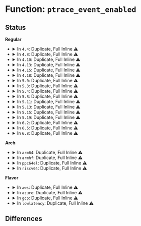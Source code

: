 # Function: <code>ptrace_event_enabled</code>

## Status
<b>Regular</b>
<ul>
<li>
<details>
<summary>In <code>4.4</code>: Duplicate, Full Inline ⚠️</summary>

**Collision:** Static Duplication

**Inline:** Full

**Transformation:** False

**Instances:**

```
In kernel/fork.c (0)
Location: include/linux/ptrace.h:128
Inline: True
```
```
In kernel/exit.c (0)
Location: include/linux/ptrace.h:128
Inline: True
```
```
In kernel/seccomp.c (0)
Location: include/linux/ptrace.h:128
Inline: True
```
```
In fs/exec.c (0)
Location: include/linux/ptrace.h:128
Inline: True
```
</details>
</li>
<li>
<details>
<summary>In <code>4.8</code>: Duplicate, Full Inline ⚠️</summary>

**Collision:** Static Duplication

**Inline:** Full

**Transformation:** False

**Instances:**

```
In kernel/fork.c (ffffffff810822d5)
Location: include/linux/ptrace.h:128
Inline: True
Inline callers:
  - kernel/fork.c:_do_fork
```
```
In kernel/exit.c (0)
Location: include/linux/ptrace.h:128
Inline: True
```
```
In kernel/seccomp.c (0)
Location: include/linux/ptrace.h:128
Inline: True
```
```
In fs/exec.c (ffffffff8123b125)
Location: include/linux/ptrace.h:128
Inline: True
```
</details>
</li>
<li>
<details>
<summary>In <code>4.10</code>: Duplicate, Full Inline ⚠️</summary>

**Collision:** Static Duplication

**Inline:** Full

**Transformation:** False

**Instances:**

```
In kernel/fork.c (ffffffff81086d35)
Location: include/linux/ptrace.h:130
Inline: True
Inline callers:
  - kernel/fork.c:_do_fork
```
```
In kernel/exit.c (0)
Location: include/linux/ptrace.h:130
Inline: True
```
```
In kernel/seccomp.c (0)
Location: include/linux/ptrace.h:130
Inline: True
```
```
In fs/exec.c (ffffffff8124df01)
Location: include/linux/ptrace.h:130
Inline: True
```
</details>
</li>
<li>
<details>
<summary>In <code>4.13</code>: Duplicate, Full Inline ⚠️</summary>

**Collision:** Static Duplication

**Inline:** Full

**Transformation:** False

**Instances:**

```
In kernel/fork.c (ffffffff81083a8c)
Location: include/linux/ptrace.h:132
Inline: True
Inline callers:
  - kernel/fork.c:_do_fork
```
```
In kernel/exit.c (0)
Location: include/linux/ptrace.h:132
Inline: True
```
```
In kernel/seccomp.c (0)
Location: include/linux/ptrace.h:132
Inline: True
```
```
In fs/exec.c (ffffffff81259f53)
Location: include/linux/ptrace.h:132
Inline: True
```
</details>
</li>
<li>
<details>
<summary>In <code>4.15</code>: Duplicate, Full Inline ⚠️</summary>

**Collision:** Static Duplication

**Inline:** Full

**Transformation:** False

**Instances:**

```
In kernel/fork.c (ffffffff8108a372)
Location: include/linux/ptrace.h:133
Inline: True
Inline callers:
  - kernel/fork.c:_do_fork
```
```
In kernel/exit.c (0)
Location: include/linux/ptrace.h:133
Inline: True
```
```
In kernel/seccomp.c (0)
Location: include/linux/ptrace.h:133
Inline: True
```
```
In fs/exec.c (ffffffff8127c1fe)
Location: include/linux/ptrace.h:133
Inline: True
```
</details>
</li>
<li>
<details>
<summary>In <code>4.18</code>: Duplicate, Full Inline ⚠️</summary>

**Collision:** Static Duplication

**Inline:** Full

**Transformation:** False

**Instances:**

```
In kernel/fork.c (ffffffff8108d873)
Location: include/linux/ptrace.h:133
Inline: True
Inline callers:
  - kernel/fork.c:_do_fork
  - kernel/fork.c:_do_fork
  - kernel/fork.c:_do_fork
```
```
In kernel/exit.c (ffffffff81093415)
Location: include/linux/ptrace.h:133
Inline: True
Inline callers:
  - kernel/exit.c:do_exit
```
```
In kernel/seccomp.c (ffffffff8116b616)
Location: include/linux/ptrace.h:133
Inline: True
Inline callers:
  - kernel/seccomp.c:__seccomp_filter
  - kernel/seccomp.c:__seccomp_filter
```
```
In fs/exec.c (ffffffff812a2fb4)
Location: include/linux/ptrace.h:133
Inline: True
```
</details>
</li>
<li>
<details>
<summary>In <code>5.0</code>: Duplicate, Full Inline ⚠️</summary>

**Collision:** Static Duplication

**Inline:** Full

**Transformation:** False

**Instances:**

```
In kernel/fork.c (ffffffff81095b03)
Location: include/linux/ptrace.h:133
Inline: True
Inline callers:
  - kernel/fork.c:_do_fork
  - kernel/fork.c:_do_fork
  - kernel/fork.c:_do_fork
```
```
In kernel/exit.c (ffffffff8109b6d5)
Location: include/linux/ptrace.h:133
Inline: True
Inline callers:
  - kernel/exit.c:do_exit
```
```
In kernel/seccomp.c (ffffffff81178c9e)
Location: include/linux/ptrace.h:133
Inline: True
Inline callers:
  - kernel/seccomp.c:__seccomp_filter
  - kernel/seccomp.c:__seccomp_filter
```
```
In fs/exec.c (ffffffff812b7ffc)
Location: include/linux/ptrace.h:133
Inline: True
```
</details>
</li>
<li>
<details>
<summary>In <code>5.3</code>: Duplicate, Full Inline ⚠️</summary>

**Collision:** Static Duplication

**Inline:** Full

**Transformation:** False

**Instances:**

```
In kernel/fork.c (ffffffff81099e3b)
Location: include/linux/ptrace.h:140
Inline: True
Inline callers:
  - kernel/fork.c:_do_fork
  - kernel/fork.c:_do_fork
  - kernel/fork.c:_do_fork
```
```
In kernel/exit.c (ffffffff8109fd44)
Location: include/linux/ptrace.h:140
Inline: True
Inline callers:
  - kernel/exit.c:do_exit
```
```
In kernel/seccomp.c (ffffffff81185bd0)
Location: include/linux/ptrace.h:140
Inline: True
Inline callers:
  - kernel/seccomp.c:__seccomp_filter
  - kernel/seccomp.c:__seccomp_filter
```
```
In fs/exec.c (ffffffff812d44ef)
Location: include/linux/ptrace.h:140
Inline: True
```
</details>
</li>
<li>
<details>
<summary>In <code>5.4</code>: Duplicate, Full Inline ⚠️</summary>

**Collision:** Static Duplication

**Inline:** Full

**Transformation:** False

**Instances:**

```
In kernel/fork.c (ffffffff810a041b)
Location: include/linux/ptrace.h:140
Inline: True
Inline callers:
  - kernel/fork.c:_do_fork
  - kernel/fork.c:_do_fork
  - kernel/fork.c:_do_fork
```
```
In kernel/exit.c (ffffffff810a6347)
Location: include/linux/ptrace.h:140
Inline: True
Inline callers:
  - kernel/exit.c:do_exit
```
```
In kernel/seccomp.c (ffffffff81191b49)
Location: include/linux/ptrace.h:140
Inline: True
Inline callers:
  - kernel/seccomp.c:__seccomp_filter
  - kernel/seccomp.c:__seccomp_filter
```
```
In fs/exec.c (ffffffff812e607f)
Location: include/linux/ptrace.h:140
Inline: True
```
</details>
</li>
<li>
<details>
<summary>In <code>5.8</code>: Duplicate, Full Inline ⚠️</summary>

**Collision:** Static Duplication

**Inline:** Full

**Transformation:** False

**Instances:**

```
In kernel/fork.c (ffffffff810a72e4)
Location: include/linux/ptrace.h:140
Inline: True
Inline callers:
  - kernel/fork.c:_do_fork
  - kernel/fork.c:_do_fork
  - kernel/fork.c:_do_fork
```
```
In kernel/exit.c (ffffffff810ae122)
Location: include/linux/ptrace.h:140
Inline: True
Inline callers:
  - kernel/exit.c:do_exit
```
```
In kernel/seccomp.c (ffffffff811a6a51)
Location: include/linux/ptrace.h:140
Inline: True
Inline callers:
  - kernel/seccomp.c:__seccomp_filter
  - kernel/seccomp.c:__seccomp_filter
```
```
In fs/exec.c (ffffffff8131ccb6)
Location: include/linux/ptrace.h:140
Inline: True
Inline callers:
  - fs/exec.c:exec_binprm
```
</details>
</li>
<li>
<details>
<summary>In <code>5.11</code>: Duplicate, Full Inline ⚠️</summary>

**Collision:** Static Duplication

**Inline:** Full

**Transformation:** False

**Instances:**

```
In kernel/fork.c (ffffffff810a2fdf)
Location: include/linux/ptrace.h:140
Inline: True
Inline callers:
  - kernel/fork.c:kernel_clone
  - kernel/fork.c:kernel_clone
  - kernel/fork.c:kernel_clone
```
```
In kernel/exit.c (ffffffff810a97a8)
Location: include/linux/ptrace.h:140
Inline: True
Inline callers:
  - kernel/exit.c:do_exit
```
```
In kernel/seccomp.c (ffffffff811a40ce)
Location: include/linux/ptrace.h:140
Inline: True
Inline callers:
  - kernel/seccomp.c:__seccomp_filter
  - kernel/seccomp.c:__seccomp_filter
```
```
In fs/exec.c (ffffffff81327e47)
Location: include/linux/ptrace.h:140
Inline: True
Inline callers:
  - fs/exec.c:exec_binprm
```
</details>
</li>
<li>
<details>
<summary>In <code>5.13</code>: Duplicate, Full Inline ⚠️</summary>

**Collision:** Static Duplication

**Inline:** Full

**Transformation:** False

**Instances:**

```
In kernel/fork.c (ffffffff810a3b5f)
Location: include/linux/ptrace.h:140
Inline: True
Inline callers:
  - kernel/fork.c:kernel_clone
  - kernel/fork.c:kernel_clone
  - kernel/fork.c:kernel_clone
```
```
In kernel/exit.c (ffffffff810aa7e8)
Location: include/linux/ptrace.h:140
Inline: True
Inline callers:
  - kernel/exit.c:do_exit
```
```
In kernel/seccomp.c (ffffffff811a49ec)
Location: include/linux/ptrace.h:140
Inline: True
Inline callers:
  - kernel/seccomp.c:__seccomp_filter
  - kernel/seccomp.c:__seccomp_filter
```
```
In fs/exec.c (ffffffff8132dd77)
Location: include/linux/ptrace.h:140
Inline: True
Inline callers:
  - fs/exec.c:exec_binprm
```
</details>
</li>
<li>
<details>
<summary>In <code>5.15</code>: Duplicate, Full Inline ⚠️</summary>

**Collision:** Static Duplication

**Inline:** Full

**Transformation:** False

**Instances:**

```
In kernel/fork.c (ffffffff810b537f)
Location: include/linux/ptrace.h:140
Inline: True
Inline callers:
  - kernel/fork.c:kernel_clone
  - kernel/fork.c:kernel_clone
  - kernel/fork.c:kernel_clone
```
```
In kernel/exit.c (ffffffff810bc314)
Location: include/linux/ptrace.h:140
Inline: True
Inline callers:
  - kernel/exit.c:do_exit
```
```
In kernel/seccomp.c (ffffffff811ce1e4)
Location: include/linux/ptrace.h:140
Inline: True
Inline callers:
  - kernel/seccomp.c:__seccomp_filter
  - kernel/seccomp.c:__seccomp_filter
```
```
In fs/exec.c (ffffffff8137b554)
Location: include/linux/ptrace.h:140
Inline: True
Inline callers:
  - fs/exec.c:exec_binprm
```
</details>
</li>
<li>
<details>
<summary>In <code>5.19</code>: Duplicate, Full Inline ⚠️</summary>

**Collision:** Static Duplication

**Inline:** Full

**Transformation:** False

**Instances:**

```
In kernel/fork.c (ffffffff810cb6bf)
Location: include/linux/ptrace.h:133
Inline: True
Inline callers:
  - kernel/fork.c:kernel_clone
  - kernel/fork.c:kernel_clone
  - kernel/fork.c:kernel_clone
```
```
In kernel/exit.c (ffffffff810d2e11)
Location: include/linux/ptrace.h:133
Inline: True
Inline callers:
  - kernel/exit.c:do_exit
```
```
In kernel/seccomp.c (ffffffff81202491)
Location: include/linux/ptrace.h:133
Inline: True
Inline callers:
  - kernel/seccomp.c:__seccomp_filter
  - kernel/seccomp.c:__seccomp_filter
```
```
In fs/exec.c (ffffffff813fa615)
Location: include/linux/ptrace.h:133
Inline: True
Inline callers:
  - fs/exec.c:exec_binprm
```
</details>
</li>
<li>
<details>
<summary>In <code>6.2</code>: Duplicate, Full Inline ⚠️</summary>

**Collision:** Static Duplication

**Inline:** Full

**Transformation:** False

**Instances:**

```
In kernel/fork.c (ffffffff810e8c7f)
Location: include/linux/ptrace.h:133
Inline: True
Inline callers:
  - kernel/fork.c:kernel_clone
  - kernel/fork.c:kernel_clone
  - kernel/fork.c:kernel_clone
```
```
In kernel/exit.c (ffffffff810f1963)
Location: include/linux/ptrace.h:133
Inline: True
Inline callers:
  - kernel/exit.c:do_exit
```
```
In kernel/seccomp.c (ffffffff8124a074)
Location: include/linux/ptrace.h:133
Inline: True
Inline callers:
  - kernel/seccomp.c:__seccomp_filter
  - kernel/seccomp.c:__seccomp_filter
```
```
In fs/exec.c (ffffffff81484145)
Location: include/linux/ptrace.h:133
Inline: True
Inline callers:
  - fs/exec.c:exec_binprm
```
</details>
</li>
<li>
<details>
<summary>In <code>6.5</code>: Duplicate, Full Inline ⚠️</summary>

**Collision:** Static Duplication

**Inline:** Full

**Transformation:** False

**Instances:**

```
In kernel/fork.c (ffffffff810f488c)
Location: include/linux/ptrace.h:133
Inline: True
Inline callers:
  - kernel/fork.c:kernel_clone
  - kernel/fork.c:kernel_clone
  - kernel/fork.c:kernel_clone
```
```
In kernel/exit.c (ffffffff810fd8cf)
Location: include/linux/ptrace.h:133
Inline: True
Inline callers:
  - kernel/exit.c:do_exit
```
```
In kernel/seccomp.c (ffffffff81261364)
Location: include/linux/ptrace.h:133
Inline: True
Inline callers:
  - kernel/seccomp.c:__seccomp_filter
  - kernel/seccomp.c:__seccomp_filter
```
```
In fs/exec.c (ffffffff814b8a58)
Location: include/linux/ptrace.h:133
Inline: True
Inline callers:
  - fs/exec.c:exec_binprm
```
</details>
</li>
<li>
<details>
<summary>In <code>6.8</code>: Duplicate, Full Inline ⚠️</summary>

**Collision:** Static Duplication

**Inline:** Full

**Transformation:** False

**Instances:**

```
In kernel/fork.c (ffffffff810fdc2c)
Location: include/linux/ptrace.h:133
Inline: True
Inline callers:
  - kernel/fork.c:kernel_clone
  - kernel/fork.c:kernel_clone
  - kernel/fork.c:kernel_clone
```
```
In kernel/exit.c (ffffffff8110673f)
Location: include/linux/ptrace.h:133
Inline: True
Inline callers:
  - kernel/exit.c:do_exit
```
```
In kernel/seccomp.c (ffffffff8127b564)
Location: include/linux/ptrace.h:133
Inline: True
Inline callers:
  - kernel/seccomp.c:__seccomp_filter
  - kernel/seccomp.c:__seccomp_filter
```
```
In fs/exec.c (ffffffff814eaf68)
Location: include/linux/ptrace.h:133
Inline: True
Inline callers:
  - fs/exec.c:exec_binprm
```
</details>
</li>
</ul>
<b>Arch</b>
<ul>
<li>
<details>
<summary>In <code>arm64</code>: Duplicate, Full Inline ⚠️</summary>

**Collision:** Static Duplication

**Inline:** Full

**Transformation:** False

**Instances:**

```
In kernel/fork.c (ffff8000100f4c84)
Location: include/linux/ptrace.h:140
Inline: True
Inline callers:
  - kernel/fork.c:_do_fork
  - kernel/fork.c:_do_fork
  - kernel/fork.c:_do_fork
```
```
In kernel/exit.c (ffff8000100fd2f4)
Location: include/linux/ptrace.h:140
Inline: True
Inline callers:
  - kernel/exit.c:do_exit
```
```
In kernel/seccomp.c (ffff800010209554)
Location: include/linux/ptrace.h:140
Inline: True
Inline callers:
  - kernel/seccomp.c:__seccomp_filter
  - kernel/seccomp.c:__seccomp_filter
```
```
In fs/exec.c (ffff80001038e1ec)
Location: include/linux/ptrace.h:140
Inline: True
```
</details>
</li>
<li>
<details>
<summary>In <code>armhf</code>: Duplicate, Full Inline ⚠️</summary>

**Collision:** Static Duplication

**Inline:** Full

**Transformation:** False

**Instances:**

```
In kernel/fork.c (c0353424)
Location: include/linux/ptrace.h:140
Inline: True
Inline callers:
  - kernel/fork.c:_do_fork
  - kernel/fork.c:_do_fork
  - kernel/fork.c:_do_fork
```
```
In kernel/exit.c (c035a3d4)
Location: include/linux/ptrace.h:140
Inline: True
Inline callers:
  - kernel/exit.c:do_exit
```
```
In kernel/seccomp.c (c044832c)
Location: include/linux/ptrace.h:140
Inline: True
Inline callers:
  - kernel/seccomp.c:__seccomp_filter
```
```
In fs/exec.c (c0575d2c)
Location: include/linux/ptrace.h:140
Inline: True
Inline callers:
  - fs/exec.c:__do_execve_file
```
</details>
</li>
<li>
<details>
<summary>In <code>ppc64el</code>: Duplicate, Full Inline ⚠️</summary>

**Collision:** Static Duplication

**Inline:** Full

**Transformation:** False

**Instances:**

```
In kernel/fork.c (c00000000013acd0)
Location: include/linux/ptrace.h:140
Inline: True
Inline callers:
  - kernel/fork.c:_do_fork
  - kernel/fork.c:_do_fork
  - kernel/fork.c:_do_fork
```
```
In kernel/exit.c (c00000000014410c)
Location: include/linux/ptrace.h:140
Inline: True
Inline callers:
  - kernel/exit.c:do_exit
```
```
In kernel/seccomp.c (c00000000028661c)
Location: include/linux/ptrace.h:140
Inline: True
Inline callers:
  - kernel/seccomp.c:__seccomp_filter
  - kernel/seccomp.c:__seccomp_filter
```
```
In fs/exec.c (c000000000486770)
Location: include/linux/ptrace.h:140
Inline: True
```
</details>
</li>
<li>
<details>
<summary>In <code>riscv64</code>: Duplicate, Full Inline ⚠️</summary>

**Collision:** Static Duplication

**Inline:** Full

**Transformation:** False

**Instances:**

```
In kernel/fork.c (ffffffe0000c13da)
Location: include/linux/ptrace.h:140
Inline: True
Inline callers:
  - kernel/fork.c:_do_fork
  - kernel/fork.c:_do_fork
  - kernel/fork.c:_do_fork
```
```
In kernel/exit.c (ffffffe0000c5b76)
Location: include/linux/ptrace.h:140
Inline: True
Inline callers:
  - kernel/exit.c:do_exit
```
```
In kernel/seccomp.c (ffffffe00016b5f0)
Location: include/linux/ptrace.h:140
Inline: True
Inline callers:
  - kernel/seccomp.c:__seccomp_filter
  - kernel/seccomp.c:__seccomp_filter
```
```
In fs/exec.c (ffffffe00025ee24)
Location: include/linux/ptrace.h:140
Inline: True
Inline callers:
  - fs/exec.c:__do_execve_file
```
</details>
</li>
</ul>
<b>Flavor</b>
<ul>
<li>
<details>
<summary>In <code>aws</code>: Duplicate, Full Inline ⚠️</summary>

**Collision:** Static Duplication

**Inline:** Full

**Transformation:** False

**Instances:**

```
In kernel/fork.c (ffffffff81099d3b)
Location: include/linux/ptrace.h:140
Inline: True
Inline callers:
  - kernel/fork.c:_do_fork
  - kernel/fork.c:_do_fork
  - kernel/fork.c:_do_fork
```
```
In kernel/exit.c (ffffffff8109fc67)
Location: include/linux/ptrace.h:140
Inline: True
Inline callers:
  - kernel/exit.c:do_exit
```
```
In kernel/seccomp.c (ffffffff8118a169)
Location: include/linux/ptrace.h:140
Inline: True
Inline callers:
  - kernel/seccomp.c:__seccomp_filter
  - kernel/seccomp.c:__seccomp_filter
```
```
In fs/exec.c (ffffffff812de65f)
Location: include/linux/ptrace.h:140
Inline: True
```
</details>
</li>
<li>
<details>
<summary>In <code>azure</code>: Duplicate, Full Inline ⚠️</summary>

**Collision:** Static Duplication

**Inline:** Full

**Transformation:** False

**Instances:**

```
In kernel/fork.c (ffffffff8108877b)
Location: include/linux/ptrace.h:140
Inline: True
Inline callers:
  - kernel/fork.c:_do_fork
  - kernel/fork.c:_do_fork
  - kernel/fork.c:_do_fork
```
```
In kernel/exit.c (ffffffff8108e697)
Location: include/linux/ptrace.h:140
Inline: True
Inline callers:
  - kernel/exit.c:do_exit
```
```
In kernel/seccomp.c (ffffffff8117d299)
Location: include/linux/ptrace.h:140
Inline: True
Inline callers:
  - kernel/seccomp.c:__seccomp_filter
  - kernel/seccomp.c:__seccomp_filter
```
```
In fs/exec.c (ffffffff812cf98f)
Location: include/linux/ptrace.h:140
Inline: True
```
</details>
</li>
<li>
<details>
<summary>In <code>gcp</code>: Duplicate, Full Inline ⚠️</summary>

**Collision:** Static Duplication

**Inline:** Full

**Transformation:** False

**Instances:**

```
In kernel/fork.c (ffffffff81099ceb)
Location: include/linux/ptrace.h:140
Inline: True
Inline callers:
  - kernel/fork.c:_do_fork
  - kernel/fork.c:_do_fork
  - kernel/fork.c:_do_fork
```
```
In kernel/exit.c (ffffffff8109fc17)
Location: include/linux/ptrace.h:140
Inline: True
Inline callers:
  - kernel/exit.c:do_exit
```
```
In kernel/seccomp.c (ffffffff81187f39)
Location: include/linux/ptrace.h:140
Inline: True
Inline callers:
  - kernel/seccomp.c:__seccomp_filter
  - kernel/seccomp.c:__seccomp_filter
```
```
In fs/exec.c (ffffffff812dc46f)
Location: include/linux/ptrace.h:140
Inline: True
```
</details>
</li>
<li>
<details>
<summary>In <code>lowlatency</code>: Duplicate, Full Inline ⚠️</summary>

**Collision:** Static Duplication

**Inline:** Full

**Transformation:** False

**Instances:**

```
In kernel/fork.c (ffffffff810a193b)
Location: include/linux/ptrace.h:140
Inline: True
Inline callers:
  - kernel/fork.c:_do_fork
  - kernel/fork.c:_do_fork
  - kernel/fork.c:_do_fork
```
```
In kernel/exit.c (ffffffff810a7b87)
Location: include/linux/ptrace.h:140
Inline: True
Inline callers:
  - kernel/exit.c:do_exit
```
```
In kernel/seccomp.c (ffffffff8119588d)
Location: include/linux/ptrace.h:140
Inline: True
Inline callers:
  - kernel/seccomp.c:__seccomp_filter
  - kernel/seccomp.c:__seccomp_filter
```
```
In fs/exec.c (ffffffff812ed206)
Location: include/linux/ptrace.h:140
Inline: True
```
</details>
</li>
</ul>

## Differences
